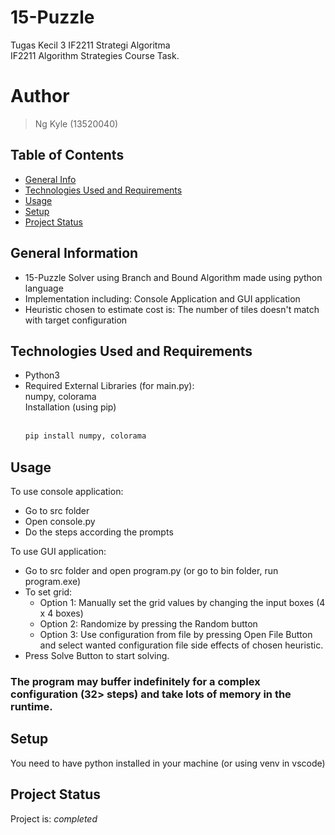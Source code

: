 # 15-Puzzle
 Tugas Kecil 3 IF2211 Strategi Algoritma <br>
 IF2211 Algorithm Strategies Course Task.
# Author
> Ng Kyle (13520040)

## Table of Contents
* [General Info](#general-information)
* [Technologies Used and Requirements](#technologies-used-and-requirements)
* [Usage](#usage)
* [Setup](#setup)
* [Project Status](#project-status)


## General Information
- 15-Puzzle Solver using Branch and Bound Algorithm made using python language
- Implementation including: Console Application and GUI application
- Heuristic chosen to estimate cost is: The number of tiles doesn't match with target configuration


## Technologies Used and Requirements
- Python3 
- Required External Libraries (for main.py): <br>
   numpy, colorama <br>
   Installation (using pip) <br><br>
   ``` python
   pip install numpy, colorama
   ``` 


## Usage
To use console application:
- Go to src folder
- Open console.py
- Do the steps according the prompts

To use GUI application:
- Go to src folder and open program.py (or go to bin folder, run program.exe)
- To set grid:
  - Option 1: Manually set the grid values by changing the input boxes (4 x 4 boxes)
  - Option 2: Randomize by pressing the Random button
  - Option 3: Use configuration from file by pressing Open File Button and select wanted configuration file side effects of chosen heuristic.
- Press Solve Button to start solving.

### The program may buffer indefinitely for a complex configuration (32> steps) and take lots of memory in the runtime.

## Setup
You need to have python installed in your machine (or using venv in vscode)


## Project Status
Project is: _completed_
